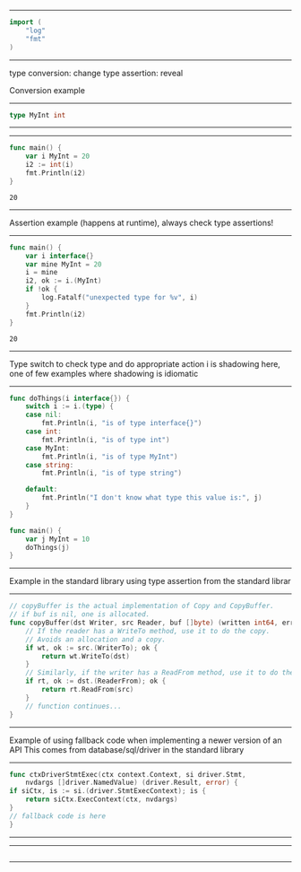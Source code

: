 
---
```go
import (
	"log"
	"fmt"
)
```
---
type conversion: change
type assertion: reveal

Conversion example

---
```go
type MyInt int
```
---
---
```go
func main() {
	var i MyInt = 20
	i2 := int(i)
	fmt.Println(i2)
}
```
```output
20
```
---
Assertion example (happens at runtime), always check type assertions!

---
```go
func main() {
	var i interface{}
	var mine MyInt = 20
	i = mine
	i2, ok := i.(MyInt)
	if !ok {
		log.Fatalf("unexpected type for %v", i)
	}
	fmt.Println(i2)
}
```
```output
20
```
---
Type switch to check type and do appropriate action
i is shadowing here, one of few examples where shadowing is idiomatic

---
```go
func doThings(i interface{}) {
	switch i := i.(type) {
	case nil:
		fmt.Println(i, "is of type interface{}")
	case int:
		fmt.Println(i, "is of type int")
	case MyInt:
		fmt.Println(i, "is of type MyInt")
	case string:
		fmt.Println(i, "is of type string")

	default:
		fmt.Println("I don't know what type this value is:", j)
	}
}

func main() {
	var j MyInt = 10
	doThings(j)
}
```
---

Example in the standard library using type assertion from the standard librar

---
```go
// copyBuffer is the actual implementation of Copy and CopyBuffer.
// if buf is nil, one is allocated.
func copyBuffer(dst Writer, src Reader, buf []byte) (written int64, err error) {
	// If the reader has a WriteTo method, use it to do the copy.
	// Avoids an allocation and a copy.
	if wt, ok := src.(WriterTo); ok {
		return wt.WriteTo(dst)
	}
	// Similarly, if the writer has a ReadFrom method, use it to do the copy.
	if rt, ok := dst.(ReaderFrom); ok {
		return rt.ReadFrom(src)
	}
	// function continues...
}
```
---

Example of using fallback code when implementing a newer version of an API
This comes from database/sql/driver in the standard library

---
```go
func ctxDriverStmtExec(ctx context.Context, si driver.Stmt,
	nvdargs []driver.NamedValue) (driver.Result, error) {
if siCtx, is := si.(driver.StmtExecContext); is {
	return siCtx.ExecContext(ctx, nvdargs)
}
// fallback code is here
}
```
---

---
```go

```
---
